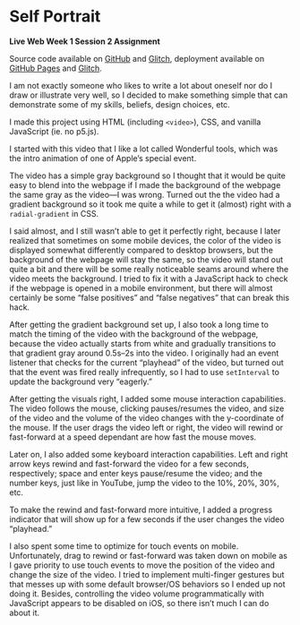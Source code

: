 # Self Portrait

**Live Web Week 1 Session 2 Assignment**

Source code available on [GitHub](https://github.com/zhumingcheng697/Live-Web/tree/main/self-portrait) and [Glitch](https://glitch.com/edit/#!/mccoy-zhu-self-portrait), deployment available on [GitHub Pages](https://zhumingcheng697.github.io/Live-Web/self-portrait/index.html) and [Glitch](https://mccoy-zhu-self-portrait.glitch.me/).

I am not exactly someone who likes to write a lot about oneself nor do I draw or illustrate very well, so I decided to make something simple that can demonstrate some of my skills, beliefs, design choices, etc.

I made this project using HTML (including `<video>`), CSS, and vanilla JavaScript (ie. no p5.js).

I started with this video that I like a lot called Wonderful tools, which was the intro animation of one of Apple’s special event.

The video has a simple gray background so I thought that it would be quite easy to blend into the webpage if I made the background of the webpage the same gray as the video—I was wrong. Turned out the the video had a gradient background so it took me quite a while to get it (almost) right with a `radial-gradient` in CSS.

I said almost, and I still wasn’t able to get it perfectly right, because I later realized that sometimes on some mobile devices, the color of the video is displayed somewhat differently compared to desktop browsers, but the background of the webpage will stay the same, so the video will stand out quite a bit and there will be some really noticeable seams around where the video meets the background. I tried to fix it with a JavaScript hack to check if the webpage is opened in a mobile environment, but there will almost certainly be some “false positives” and “false negatives” that can break this hack.

After getting the gradient background set up, I also took a long time to match the timing of the video with the background of the webpage, because the video actually starts from white and gradually transitions to that gradient gray around 0.5s–2s into the video. I originally had an event listener that checks for the current “playhead” of the video, but turned out that the event was fired really infrequently, so I had to use `setInterval` to update the background very “eagerly.”

After getting the visuals right, I added some mouse interaction capabilities. The video follows the mouse, clicking pauses/resumes the video, and size of the video and the volume of the video changes with the y-coordinate of the mouse. If the user drags the video left or right, the video will rewind or fast-forward at a speed dependant are how fast the mouse moves.

Later on, I also added some keyboard interaction capabilities. Left and right arrow keys rewind and fast-forward the video for a few seconds, respectively; space and enter keys pause/resume the video; and the number keys, just like in YouTube, jump the video to the 10%, 20%, 30%, etc.

To make the rewind and fast-forward more intuitive, I added a progress indicator that will show up for a few seconds if the user changes the video “playhead.”

I also spent some time to optimize for touch events on mobile. Unfortunately, drag to rewind or fast-forward was taken down on mobile as I gave priority to use touch events to move the position of the video and change the size of the video. I tried to implement multi-finger gestures but that messes up with some default browser/OS behaviors so I ended up not doing it. Besides, controlling the video volume programmatically with JavaScript appears to be disabled on iOS, so there isn’t much I can do about it.

